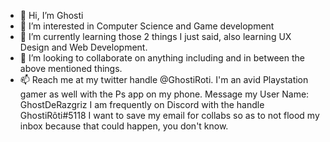 - 👋 Hi, I’m Ghosti
- 👀 I’m interested in Computer Science and Game development
- 🌱 I’m currently learning those 2 things I just said, also learning UX Design and Web Development.
- 💞️ I’m looking to collaborate on anything including and in between the above mentioned things.
- 📫 Reach me at my twitter handle @GhostiRoti.
       I'm an avid Playstation gamer as well with the Ps app on my phone. Message my User Name: GhostDeRazgriz
       I am frequently on Discord with the handle GhostiRôti#5118
       I want to save my email for collabs so as to not flood my inbox because that could happen, you don't know.

<!---
GhostiRoti/GhostiRoti is a ✨ special ✨ repository because its `README.md` (this file) appears on your GitHub profile.
You can click the Preview link to take a look at your changes.
--->
